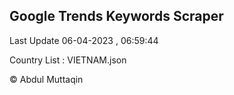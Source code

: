 

## Google Trends Keywords Scraper 
 
Last Update 06-04-2023 , 06:59:44

Country List :
VIETNAM.json



© Abdul Muttaqin 

